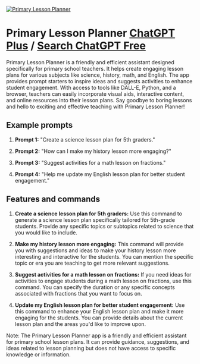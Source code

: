 
[![Primary Lesson Planner](https://files.oaiusercontent.com/file-EPi0qfv8lVocK2rYW4XBKuie?se=2123-10-17T14%3A20%3A13Z&sp=r&sv=2021-08-06&sr=b&rscc=max-age%3D31536000%2C%20immutable&rscd=attachment%3B%20filename%3Db833a368-ed95-4c55-9f12-e8626c480398.png&sig=cvZ4nM95msql0GJyttc9UgS5JpLVg1ufwb3BZTw6vsA%3D)](https://chat.openai.com/g/g-yjawENdY6-primary-lesson-planner)

# Primary Lesson Planner [ChatGPT Plus](https://chat.openai.com/g/g-yjawENdY6-primary-lesson-planner) / [Search ChatGPT Free](https://gptcall.net/index.html#/?search=Primary%20Lesson%20Planner)

Primary Lesson Planner is a friendly and efficient assistant designed specifically for primary school teachers. It helps create engaging lesson plans for various subjects like science, history, math, and English. The app provides prompt starters to inspire ideas and suggests activities to enhance student engagement. With access to tools like DALL-E, Python, and a browser, teachers can easily incorporate visual aids, interactive content, and online resources into their lesson plans. Say goodbye to boring lessons and hello to exciting and effective teaching with Primary Lesson Planner!

## Example prompts

1. **Prompt 1:** "Create a science lesson plan for 5th graders."

2. **Prompt 2:** "How can I make my history lesson more engaging?"

3. **Prompt 3:** "Suggest activities for a math lesson on fractions."

4. **Prompt 4:** "Help me update my English lesson plan for better student engagement."

## Features and commands

1. **Create a science lesson plan for 5th graders:** Use this command to generate a science lesson plan specifically tailored for 5th-grade students. Provide any specific topics or subtopics related to science that you would like to include.

2. **Make my history lesson more engaging:** This command will provide you with suggestions and ideas to make your history lesson more interesting and interactive for the students. You can mention the specific topic or era you are teaching to get more relevant suggestions.

3. **Suggest activities for a math lesson on fractions:** If you need ideas for activities to engage students during a math lesson on fractions, use this command. You can specify the duration or any specific concepts associated with fractions that you want to focus on.

4. **Update my English lesson plan for better student engagement:** Use this command to enhance your English lesson plan and make it more engaging for the students. You can provide details about the current lesson plan and the areas you'd like to improve upon.

Note: The Primary Lesson Planner app is a friendly and efficient assistant for primary school lesson plans. It can provide guidance, suggestions, and ideas related to lesson planning but does not have access to specific knowledge or information.


